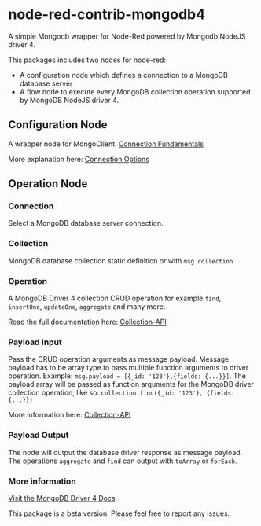 # node-red-contrib-mongodb4
A simple Mongodb wrapper for Node-Red powered by Mongodb NodeJS driver 4.

This packages includes two nodes for node-red:
* A configuration node which defines a connection to a MongoDB database server
* A flow node to execute every MongoDB collection operation supported by MongoDB NodeJS driver 4.

## Configuration Node

A wrapper node for MongoClient.
[Connection Fundamentals](https://docs.mongodb.com/drivers/node/current/fundamentals/connection/)

More explanation here:
[Connection Options](https://mongodb.github.io/node-mongodb-native/4.2/interfaces/MongoClientOptions.html)

## Operation Node

### Connection

Select a MongoDB database server connection.

### Collection

MongoDB database collection static definition or with `msg.collection`

### Operation

A MongoDB Driver 4 collection CRUD operation for example `find`, `insertOne`, `updateOne`, `aggregate` and many more.

Read the full documentation here: [Collection-API](https://mongodb.github.io/node-mongodb-native/4.2/classes/Collection.html)

### Payload Input

Pass the CRUD operation arguments as message payload.
Message payload has to be array type to pass multiple function arguments to driver operation.
Example: `msg.payload = [{_id: '123'},{fields: {...}}]`.
The payload array will be passed as function arguments for the MongoDB driver collection operation, like so: `collection.find({_id: '123'}, {fields: {...}})`

More information here:
[Collection-API](https://mongodb.github.io/node-mongodb-native/4.2/classes/Collection.html)

### Payload Output

The node will output the database driver response as message payload.
The operations `aggregate` and `find` can output with `toArray` or `forEach`.

### More information

[Visit the MongoDB Driver 4 Docs](https://docs.mongodb.com/drivers/node/current/)

This package is a beta version. Please feel free to report any issues.
